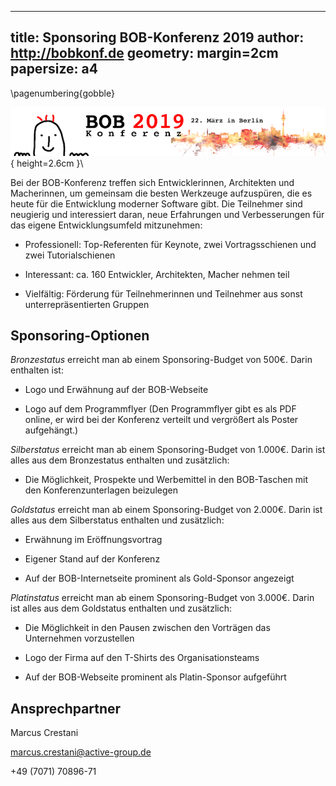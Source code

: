 	
---
title: Sponsoring BOB-Konferenz 2019
author: http://bobkonf.de
geometry: margin=2cm
papersize: a4
---
[comment]: <> (pandoc -o bob-sponsoring-de.pdf bob-sponsoring-de.md)

\pagenumbering{gobble}

![Active Group GmbH](../images/bob_head-2019-date-de.png){ height=2.6cm }\


Bei der BOB-Konferenz treffen sich Entwicklerinnen, Architekten und Macherinnen,
um gemeinsam die besten Werkzeuge aufzuspüren, die es heute für die Entwicklung
moderner Software gibt.  Die Teilnehmer sind neugierig und interessiert daran,
neue Erfahrungen und Verbesserungen für das eigene Entwicklungsumfeld
mitzunehmen:

- Professionell: Top-Referenten für Keynote, zwei Vortragsschienen und zwei
  Tutorialschienen

- Interessant: ca. 160 Entwickler, Architekten, Macher nehmen teil

- Vielfältig: Förderung für Teilnehmerinnen und Teilnehmer aus sonst
  unterrepräsentierten Gruppen

## Sponsoring-Optionen

*Bronzestatus* erreicht man ab einem Sponsoring-Budget von 500€.  Darin
enthalten ist:

- Logo und Erwähnung auf der BOB-Webseite

- Logo auf dem Programmflyer (Den Programmflyer gibt es als PDF online, er wird
  bei der Konferenz verteilt und vergrößert als Poster aufgehängt.)

*Silberstatus* erreicht man ab einem Sponsoring-Budget von 1.000€.  Darin ist
alles aus dem Bronzestatus enthalten und zusätzlich:

- Die Möglichkeit, Prospekte und Werbemittel in den BOB-Taschen mit den
  Konferenzunterlagen beizulegen

*Goldstatus* erreicht man ab einem Sponsoring-Budget von 2.000€.  Darin ist
alles aus dem Silberstatus enthalten und zusätzlich:

- Erwähnung im Eröffnungsvortrag

- Eigener Stand auf der Konferenz

- Auf der BOB-Internetseite prominent als Gold-Sponsor angezeigt

*Platinstatus* erreicht man ab einem Sponsoring-Budget von 3.000€.
Darin ist alles aus dem Goldstatus enthalten und zusätzlich:

- Die Möglichkeit in den Pausen zwischen den Vorträgen das Unternehmen
  vorzustellen

- Logo der Firma auf den T-Shirts des Organisationsteams

- Auf der BOB-Webseite prominent als Platin-Sponsor aufgeführt

## Ansprechpartner

Marcus Crestani

marcus.crestani@active-group.de

+49 (7071) 70896-71
